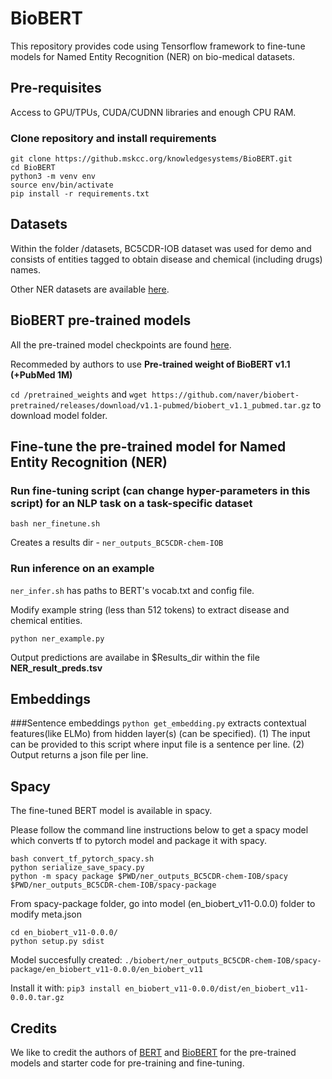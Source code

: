 # BioBERT
This repository provides code using Tensorflow framework to fine-tune models for Named Entity Recognition (NER) on bio-medical datasets.

## Pre-requisites

Access to GPU/TPUs, CUDA/CUDNN libraries and enough CPU RAM.

### Clone repository and install requirements

```
git clone https://github.mskcc.org/knowledgesystems/BioBERT.git
cd BioBERT
python3 -m venv env
source env/bin/activate
pip install -r requirements.txt
```

## Datasets 
Within the folder /datasets, BC5CDR-IOB dataset was used for demo and consists of entities tagged to obtain disease and chemical (including drugs) names.

Other NER datasets are available [here](https://github.com/cambridgeltl/MTL-Bioinformatics-2016).

## BioBERT pre-trained models 
All the pre-trained model checkpoints are found [here](https://github.com/naver/biobert-pretrained/releases).

Recommeded by authors to use **Pre-trained weight of BioBERT v1.1 (+PubMed 1M)**

`cd /pretrained_weights` and `wget https://github.com/naver/biobert-pretrained/releases/download/v1.1-pubmed/biobert_v1.1_pubmed.tar.gz` to download model folder. 

## Fine-tune the pre-trained model for Named Entity Recognition (NER)

### Run fine-tuning script (can change hyper-parameters in this script) for an NLP task on a task-specific dataset
`bash ner_finetune.sh`

Creates a results dir - `ner_outputs_BC5CDR-chem-IOB`

### Run inference on an example
`ner_infer.sh` has paths to BERT's vocab.txt and config file.

Modify example string (less than 512 tokens) to extract disease and chemical entities. 

`python ner_example.py`

Output predictions are availabe in $Results_dir within the file **NER_result_preds.tsv**

## Embeddings

###Sentence embeddings
`python get_embedding.py` extracts contextual features(like ELMo) from hidden layer(s) (can be specified).
(1) The input can be provided to this script where input file is a sentence per line.
(2) Output returns a json file per line.

## Spacy
The fine-tuned BERT model is available in spacy.

Please follow the command line instructions below to get a spacy model which converts tf to pytorch model and package it with spacy. 

```
bash convert_tf_pytorch_spacy.sh
python serialize_save_spacy.py
python -m spacy package $PWD/ner_outputs_BC5CDR-chem-IOB/spacy $PWD/ner_outputs_BC5CDR-chem-IOB/spacy-package
```

From spacy-package folder, go into model (en_biobert_v11-0.0.0) folder to modify meta.json


```
cd en_biobert_v11-0.0.0/
python setup.py sdist
```

Model succesfully created:
`./biobert/ner_outputs_BC5CDR-chem-IOB/spacy-package/en_biobert_v11-0.0.0/en_biobert_v11`

Install it with:
`pip3 install en_biobert_v11-0.0.0/dist/en_biobert_v11-0.0.0.tar.gz`

## Credits
We like to credit the authors of [BERT](https://arxiv.org/pdf/1810.04805.pdf) and [BioBERT](https://arxiv.org/pdf/1901.08746.pdf) for the pre-trained models and starter code for pre-training and fine-tuning.

